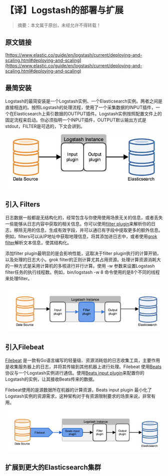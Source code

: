 # 【译】Logstash的部署与扩展
 
> 摘要：本文属于原创，未经允许不得转载！
 
## 原文链接

[https://www.elastic.co/guide/en/logstash/current/deploying-and-scaling.html#deploying-and-scaling](https://www.elastic.co/guide/en/logstash/current/deploying-and-scaling.html#deploying-and-scaling)


## 最简安装
Logstash的最简安装是一个Logstash实例、一个Elasticsearch实例。两者之间是直接相连的。按照Logstash的处理流程，使用了一个采集数据的INPUT插件，一个在Elasticsearch上索引数据的OUTPUT插件。Logstash实例按照配置文件上的固定流程来启动。你必须指明一个INPUT插件，OUTPUT默认输出方式是stdout，FILTER是可选的，下文会讲到。

![](assets/logstash_scale_01.png)

## 引入 Filters
日志数据一般都是无结构化的，经常包含与你使用使用场景无关的信息，或者丢失一些能够从日志内容中获取的相关信息。你可以使用[filter plugin](https://www.elastic.co/guide/en/logstash/5.2/filter-plugins.html)来解析你的日志，移除无用的信息，生成有效字段，并可以通已有字段中提取更多的额外信息。例如，filters可以从IP地址中获取地理信息，将其添加进日志中，或者使用[grok filter](https://www.elastic.co/guide/en/logstash/5.2/plugins-filters-grok.html)解析文本信息，使其结构化。<br>

添加filter plugin最明显的是会影响性能，这取决于filter plugin执行的计算开销，以及处理的日志大小。grok filter的正则计算尤其占用资源。处理计算资源消耗大的一种方式是采用计算机的多核进行并行计算。使用 -w 参数来设置Logstash filter任务的执行线程数。例如，bin/logstash -w 8 命令使用的是8个不同的线程来处理filter。

![](assets/logstash_scale_02.png)

## 引入Filebeat
[Filebeat](https://www.elastic.co/guide/en/beats/filebeat/current/index.html) 是一款有Go语言编写的轻量级、资源消耗低的日志收集工具，主要作用是收集服务器上的日志，并将其传输到其他机器上进行处理。Filebeat 使用[Beats](https://www.elastic.co/guide/en/beats/libbeat/current/index.html)协议与一个Logstash实例进行通信。使用[Beats input plugin](https://www.elastic.co/guide/en/logstash/5.2/plugins-inputs-beats.html)来配置你的Logstash的实例，让其接收Beats传来的数据。<br>

Filebeat使用的是源数据所在机器的计算资源，Beats input plugin 最小化了Logstash实例的资源需求，这种架构对于有资源限制要求的场景来说，非常有用。

![](assets/logstash_scale_03.png)

## 扩展到更大的Elasticsearch集群

